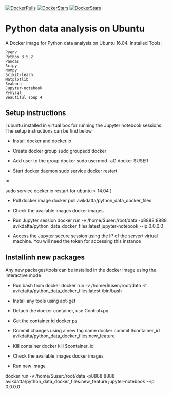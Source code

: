 [![DockerPulls](https://img.shields.io/docker/pulls/avikdatta/python_data_docker_files.svg)](https://registry.hub.docker.com/u/avikdatta/python_data_docker_files/)
[![DockerStars](https://img.shields.io/docker/stars/avikdatta/python_data_docker_files.svg)](https://registry.hub.docker.com/u/avikdatta/python_data_docker_files/)
[![DockerStars](https://img.shields.io/docker/automated/avikdatta/python_data_docker_files.svg)](https://registry.hub.docker.com/u/avikdatta/python_data_docker_files/)
# Python data analysis on Ubuntu

A Docker image for Python data analysis on Ubuntu 16.04. 
Installed Tools:

    Pyenv
    Python 3.5.2
    Pandas
    Scipy
    Numpy
    Scikit-learn
    Matplotlib
    Seaborn
    Jupyter-notebook
    Pymysql
    Beautiful soup 4

## Setup instructions

I ubuntu installed in virtual box for running the Jupyter notebook sessions. The setup instructions can be find below

* Install docker and docker.io 
* Create docker group
sudo groupadd docker

* Add user to the group docker 
sudo usermod -aG docker $USER

* Start docker daemon
sudo service docker restart

or 

sudo service docker.io restart for ubuntu > 14.04 )

* Pull docker image
docker pull avikdatta/python_data_docker_files

* Check the available images
docker images

* Run Jupyter session
docker run -v /home/$user:/root/data -p8888:8888 avikdatta/python_data_docker_files:latest jupyter-notebook --ip 0.0.0.0

* Access the Jupyter secure session using the IP of the server/ virtual machine. You will need the token for accessing this instance

## Installinh new packages

Any new packages/tools can be installed in the docker image using the interactive mode

* Run bash from docker
docker run -v /home/$user:/root/data -it avikdatta/python_data_docker_files:latest /bin/bash

* Install any tools using apt-get

* Detach the docker container, use Control+pq

* Get the container id
docker ps

* Commit changes using a new tag name
docker commit $container_id avikdatta/python_data_docker_files:new_feature

* Kill container
docker kill $container_id

* Check the available images
docker images

* Run new image 

docker run -v /home/$user:/root/data -p8888:8888 avikdatta/python_data_docker_files:new_feature jupyter-notebook --ip 0.0.0.0




